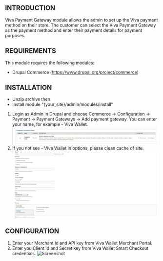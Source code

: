 INTRODUCTION
------------
Viva Payment Gateway module allows the admin to set up the Viva payment method on their store. The customer can select the Viva Payment Gateway as the payment method and enter their payment details for payment purposes.


REQUIREMENTS
------------

This module requires the following modules:

 * Drupal Commerce (https://www.drupal.org/project/commerce)

INSTALLATION
------------

* Unzip archive then
* Install module "{your_site}/admin/modules/install"

1. Login as Admin in Drupal and choose Commerce -> Configuration -> Payment -> Payment Gateways -> Add payment gateway. You can enter your name, for example - Viva Wallet.
![Screenshot][1]
2. If you not see - Viva Wallet in options, please clean cache of site.
![Screenshot][2]


CONFIGURATION
------------

1. Enter your Merchant Id and API key from Viva Wallet Merchant Portal.
2. Enter you Client Id and Secret key from Viva Wallet Smart Checkout credentials.
![Screenshot][3]

[1]: https://raw.githubusercontent.com/cloudipsp/drupal/master/for_drupal8.x_commerce2.x/Screenshot_1.png
[2]: https://raw.githubusercontent.com/cloudipsp/drupal/master/for_drupal8.x_commerce2.x/Screenshot_2.png
[3]: https://raw.githubusercontent.com/cloudipsp/drupal/master/for_drupal8.x_commerce2.x/Screenshot_3.png
